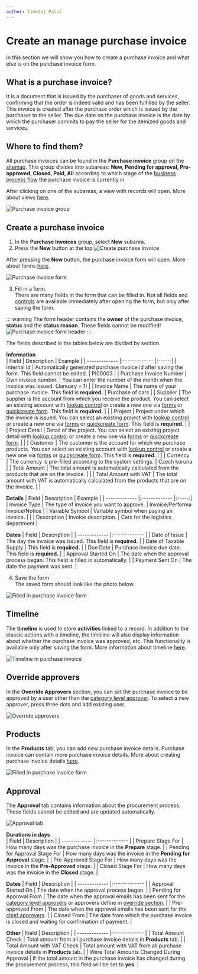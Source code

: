 ```yaml
---
author: Timotej Paluš
---
```


# Create an manage purchase invoice
In this section we will show you how to create a purchase invoice and what else is on the purchase invoice form.

## What is a purchase invoice?
It is a document that is issued by the purchaser of goods and services, confirming that the order is indeed valid and has been fulfilled by the seller. This invoice is created after the purchase order which is issued by the purchaser to the seller. The due date on the purchase invoice is the date by which the purchaser commits to pay the seller for the itemized goods and services. [](https://livfin.com/blog/difference-between-sales-purchase-invoice-finance/)
##  Where to find them?
All purchase invoices can be found in the **Purchase invoice** group on the [sitemap](/en/user-guide/model-driven-apps/basic-app-elements/sitemap/). This group divides into subareas: **New, Pending for approval, Pre-approved, Closed, Paid, All** according to which stage of the [business process flow](/en/user-guide/model-driven-apps/basic-app-elements/business-process-flow/) the purchase invoice is currently in.

After clicking on one of the subareas, a view with records will open. More about views [here](/en/user-guide/model-driven-apps/basic-app-elements/views/).

![Purchase invoice group](/.attachments/ModelDrivenAppUserGuide/purchaseInvoiceGroup.png)

## Create a purchase invoice
1. In the **Purchase Invoices** group, select **New** subarea.
2. Press the **New** button at the top
![Create purchase invoice](/.attachments/ModelDrivenAppUserGuide/createPurchaseInvoice.png)

After pressing the **New** button, the purchase invoice form will open. More about forms [here](/en/user-guide/model-driven-apps/basic-app-elements/forms/).

![Purchase invoice form](/.attachments/ModelDrivenAppUserGuide/purchaseInvoiceForm.png)

3. Fill in a form.  
There are many fields in the form that can be filled in. Not all fields and [controls](/en/user-guide/model-driven-apps/basic-app-elements/controls/) are available immediately after opening the form, but only after saving the form.

::: warning
The form header contains the **owner** of the purchase invoice, **status** and the **status reason**. These fields cannot be modified!  
![Purchase invoice form header](/.attachments/ModelDrivenAppUserGuide/purchaseInvoiceFormHeader.png)
:::

The fields described in the tables below are divided by section.

**Information**  
| Field        | Description           | Example  |
| ------------- |:------------- |:-----:|
| Internal Id | Automatically generated purchase invoice id after saving the form. This field cannot be edited. | PI00003 |
| Purchase Invoice Number | Own invoice number. | You can enter the number of the month when the invoice was issued. (January = 1) |
| Invoice Name | The name of your purchase invoice. This field is **required.** | Purchase of cars |
| Supplier | The supplier is the account from which you receive the product. You can select an existing account with [lookup control](/en/user-guide/model-driven-apps/basic-app-elements/lookup/)  or create a new one via [forms](/en/user-guide/model-driven-apps/business-process/contact-management/use-accounts/#create-a-new-account) or [quickcreate form](/en/user-guide/model-driven-apps/basic-app-elements/forms/#quickcreate-form). This field is **required.** | |
| Project | Project under which the invoice is issued. You can select an existing project with [lookup control](/en/user-guide/model-driven-apps/basic-app-elements/lookup/)  or create a new one via [forms](/en/user-guide/model-driven-apps/business-process/procurement/create-project/#create-a-new-account) or [quickcreate form](/en/user-guide/model-driven-apps/basic-app-elements/forms/#quickcreate-form). This field is **required.** |  |
| Project Detail | Detail of the project. You can select an existing project detail with [lookup control](/en/user-guide/model-driven-apps/basic-app-elements/lookup/)  or create a new one via [forms](/en/user-guide/model-driven-apps/business-process/procurement/create-project/#create-a-new-account) or [quickcreate form](/en/user-guide/model-driven-apps/basic-app-elements/forms/#quickcreate-form). |  |
| Customer | The customer is the account for which we purchase products. You can select an existing account with [lookup control](/en/user-guide/model-driven-apps/basic-app-elements/lookup/)  or create a new one via [forms](/en/user-guide/model-driven-apps/business-process/contact-management/use-accounts/#create-a-new-account) or [quickcreate form](/en/user-guide/model-driven-apps/basic-app-elements/forms/#quickcreate-form). This field is **required.** |  |
| Currency | The currency is pre-filled according to the system settings. | Czech koruna |
| Total Amount | The total amount is automatically calculated from the products that are on the invoice. | |
| Total Amount with VAT | The total amount with VAT is automatically calculated from the products that are on the invoice. |  |

**Details**
| Field        | Description           | Example  |
| ------------- |:------------- |:-----:|
| Invoice Type | The type of invoice you want to approve. | Invoice/Performa Invoice/Notice |
| Variable Symbol | Variable symbol when paying an invoice. |  |
| Description | Invoice description. | Cars for the logistics department | 

**Dates**
| Field        | Description           |
| ------------- |:------------- |
| Date of Issue | The day the invoice was issued. This field is **required.** |
| Date of Taxable Supply | This field is **required.** |
| Due Date | Purchase invoice due date. This field is **required.** |
| Approval Started On | The date when the approval process began. This field is filled in automatically. |
| Payment Sent On | The date the payment was sent. |

4. Save the form  
The saved form should look like the photo below.

![Filled in purchase invoice form](/.attachments/ModelDrivenAppUserGuide/filledInPurchaseInvoiceForm.png)
## Timeline
The **timeline** is used to store **activities** linked to a record. In addition to the classic actions with a timeline, the timeline will also display information about whether the purchase invoice was approved, etc. This functionality is available only after saving the form. More information about timeline [here](/en/user-guide/model-driven-apps/basic-app-elements/timeline/).

![Timeline in purchase invoice](/.attachments/ModelDrivenAppUserGuide/timelineInPI.png)
## Override approvers
In the **Override Approvers** section, you can set the purchase invoice to be approved by a user other than the [category level approver](/en/user-guide/model-driven-apps/business-process/procurement/roles-in-procurement/#category-level-approver). To select a new approver, press three dots and add existing user.

![Override approvers](/.attachments/ModelDrivenAppUserGuide/overrideApprover.png)
## Products
In the **Products** tab, you can add new purchase invoice details. Purchase invoice can contain more purchase invoice details. More about creating purchase invoice details [here](/en/user-guide/model-driven-apps/business-process/procurement/add-invoice-detail/).

![Filled in purchase invoice form](/.attachments/ModelDrivenAppUserGuide/purchaseInvoiceProducts.png)
## Approval
The **Approval** tab contains information about the procurement process. These fields cannot be edited and are updated automatically.

![Approval tab](/.attachments/ModelDrivenAppUserGuide/approvalTab.png)

**Durations in days**  
| Field        | Description |
| ------------- |:------------- |
| Prepare Stage For | How many days was the purchase invoice in the **Prepare** stage. |
| Pending for Approval Stage For | How many days was the invoice in the **Pending for Approval** stage. |
| Pre-Approved Stage For | How many days was the invoice in the **Pre-Approved** stage. |
| Closed Stage For | How many days was the invoice in the **Closed** stage. |

**Dates**
| Field        | Description |
| ------------- |:------------- |
| Approval Started On | The date when the approval process began. |
| Pending for Approval From | The date when the approval emails has been sent for the [category level approvers](/en/user-guide/model-driven-apps/business-process/procurement/roles-in-procurement/#category-level-approver) or approvers define in [override section](/en/user-guide/model-driven-apps/business-process/procurement/create-purchase-invoice/#override-approvers). |
| Pre-approved From | The date when the approval emails has been sent for the [chief approvers](/en/user-guide/model-driven-apps/business-process/procurement/roles-in-procurement/#chief-approver). |
| Closed From | The date from which the purchase invoice is closed and waiting for confirmation of payment. |

**Other**
| Field        | Description |
| ------------- |:------------- |
| Total Amount Check | Total amount from all purchase invoice details in **Products** tab. |
| Total Amount with VAT Check | Total amount with VAT from all purchase invoice details in **Products** tab. |
| Were Total Amounts Changed During Approval | If the total amount in the purchase invoice has changed during the procurement process, this field will be set to **yes**. |
